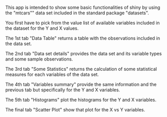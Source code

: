 This app is intended to show some basic functionalities of shiny by using the "mtcars"" data set included in the standard package "datasets".

You first have to pick from the value list of available variables included in the dataset for the Y and X values.

The 1st tab "Data Table" returns a table with the observations included in the data set.

The 2nd tab "Data set details" provides the data set and its variable types and some sample observations.

The 3rd tab "Some Statistics" returns the calculation of some statistical measures for each variables of the data set.

The 4th tab "Variables summary" provide the same information and the previous tab but specifically for the Y and X variables.

The 5th tab "Histograms" plot the histograms for the Y and X variables.

The final tab "Scatter Plot" show that plot for the X vs Y variables.

            
            
            